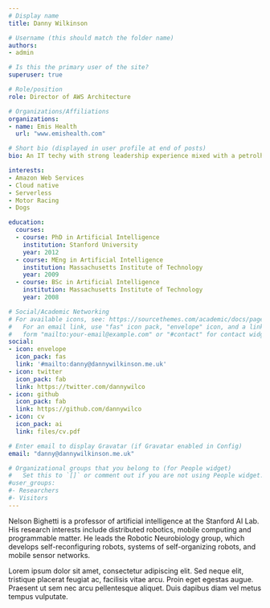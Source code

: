 ```yaml
---
# Display name
title: Danny Wilkinson

# Username (this should match the folder name)
authors:
- admin

# Is this the primary user of the site?
superuser: true

# Role/position
role: Director of AWS Architecture

# Organizations/Affiliations
organizations:
- name: Emis Health
  url: "www.emishealth.com"

# Short bio (displayed in user profile at end of posts)
bio: An IT techy with strong leadership experience mixed with a petrolhead based motor racing addiction.

interests:
- Amazon Web Services
- Cloud native
- Serverless
- Motor Racing
- Dogs

education:
  courses:
  - course: PhD in Artificial Intelligence
    institution: Stanford University
    year: 2012
  - course: MEng in Artificial Intelligence
    institution: Massachusetts Institute of Technology
    year: 2009
  - course: BSc in Artificial Intelligence
    institution: Massachusetts Institute of Technology
    year: 2008

# Social/Academic Networking
# For available icons, see: https://sourcethemes.com/academic/docs/page-builder/#icons
#   For an email link, use "fas" icon pack, "envelope" icon, and a link in the
#   form "mailto:your-email@example.com" or "#contact" for contact widget.
social:
- icon: envelope
  icon_pack: fas
  link: '#mailto:danny@dannywilkinson.me.uk'
- icon: twitter
  icon_pack: fab
  link: https://twitter.com/dannywilco
- icon: github
  icon_pack: fab
  link: https://github.com/dannywilco
- icon: cv
  icon_pack: ai
  link: files/cv.pdf

# Enter email to display Gravatar (if Gravatar enabled in Config)
email: "danny@dannywilkinson.me.uk"

# Organizational groups that you belong to (for People widget)
#   Set this to `[]` or comment out if you are not using People widget.
#user_groups:
#- Researchers
#- Visitors
---
```


Nelson Bighetti is a professor of artificial intelligence at the Stanford AI Lab. His research interests include distributed robotics, mobile computing and programmable matter. He leads the Robotic Neurobiology group, which develops self-reconfiguring robots, systems of self-organizing robots, and mobile sensor networks.

Lorem ipsum dolor sit amet, consectetur adipiscing elit. Sed neque elit, tristique placerat feugiat ac, facilisis vitae arcu. Proin eget egestas augue. Praesent ut sem nec arcu pellentesque aliquet. Duis dapibus diam vel metus tempus vulputate.
